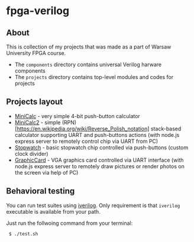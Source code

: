 # fpga-verilog

## About

This is collection of my projects that was made as a part of Warsaw University FPGA course.
* The `components` directory contains universal Verilog harware components
* The `projects` directory contains top-level modules and codes for projects

## Projects layout

* [MiniCalc](https://github.com/styczynski/fpga-verilog/tree/master/projects/MiniCalc) - very simple 4-bit push-button calculator
* [MiniCalc2](https://github.com/styczynski/fpga-verilog/tree/master/projects/MiniCalc2) - simple (RPN)[https://en.wikipedia.org/wiki/Reverse_Polish_notation] stack-based calculator supporting UART and push-buttons actions (with node.js express server to remotely control chip via UART from PC)
* [Stopwatch](https://github.com/styczynski/fpga-verilog/tree/master/projects/Stopwatch) - basic stopwatch chip controlled via push-buttons (custom clock divider)
* [GraphicCard](https://github.com/styczynski/fpga-verilog/tree/master/projects/GraphicCard) - VGA graphics card controlled via UART interface (with node.js express server to remotely draw pictures or render photos on the screen via help of PC)

## Behavioral testing

You can run test suites using [iverilog](https://github.com/steveicarus/iverilog).
Only requirement is that `iverilog` executable is available from your path.

Just run the follwoing command from your terminal:
```bash
 $ ./test.sh
```